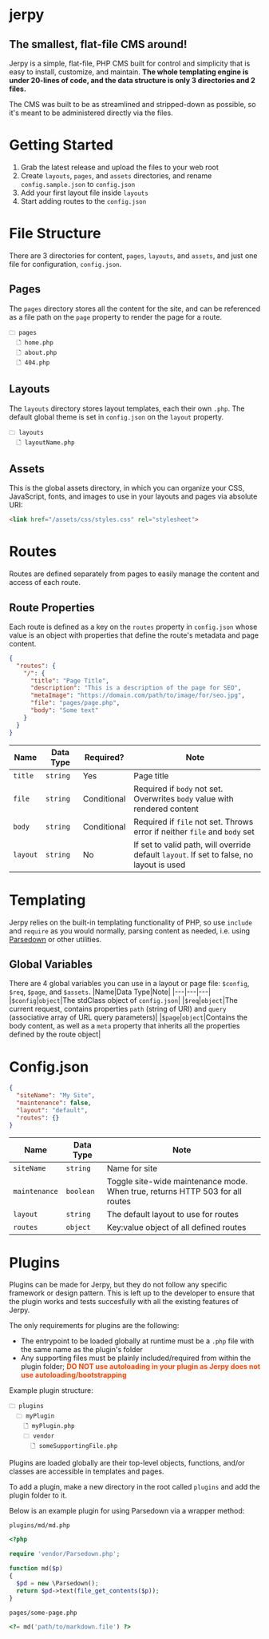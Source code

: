 # jerpy

## The smallest, flat-file CMS around!
Jerpy is a simple, flat-file, PHP CMS built for control and simplicity that is easy to install, customize, and maintain.
**The whole templating engine is under 20-lines of code, and the data structure is only 3 directories and 2 files.**

The CMS was built to be as streamlined and stripped-down as possible, so it's meant to be administered directly via the files.

# Getting Started
1. Grab the latest release and upload the files to your web root
2. Create `layouts`, `pages`, and `assets` directories, and rename `config.sample.json` to `config.json`
3. Add your first layout file inside `layouts`
4. Start adding routes to the `config.json`

# File Structure
There are 3 directories for content, `pages`, `layouts`, and `assets`, and just one file for configuration, `config.json`.

## Pages
The `pages` directory stores all the content for the site, and can be referenced as a file path on the `page` property to render the page for a route.
```
🗀 pages
  🗋 home.php
  🗋 about.php
  🗋 404.php
```

## Layouts
The `layouts` directory stores layout templates, each their own `.php`. The default global theme is set in `config.json` on the `layout` property.
```
🗀 layouts
  🗋 layoutName.php
```

## Assets
This is the global assets directory, in which you can organize your CSS, JavaScript, fonts, and images to use in your layouts and pages via absolute URI:
```html
<link href="/assets/css/styles.css" rel="stylesheet">
```

# Routes
Routes are defined separately from pages to easily manage the content and access of each route.

## Route Properties
Each route is defined as a key on the `routes` property in `config.json` whose value is an object with properties that define the route's metadata and page content.
```json
{
  "routes": {
    "/": {
      "title": "Page Title",
      "description": "This is a description of the page for SEO",
      "metaImage": "https://domain.com/path/to/image/for/seo.jpg",
      "file": "pages/page.php",
      "body": "Some text"
    }
  }
}
```
|Name|Data Type|Required?|Note|
|---|---|---|---|
|`title`|`string`|Yes|Page title|
|`file`|`string`|Conditional|Required if `body` not set. Overwrites `body` value with rendered content|
|`body`|`string`|Conditional|Required if `file` not set. Throws error if neither `file` and `body` set|
|`layout`|`string`|No|If set to valid path, will override default `layout`. If set to false, no layout is used|

# Templating
Jerpy relies on the built-in templating functionality of PHP, so use `include` and `require` as you would normally, parsing content as needed, i.e. using [Parsedown](https://github.com/erusev/parsedown) or other utilities.

## Global Variables
There are 4 global variables you can use in a layout or page file: `$config`, `$req`, `$page`, and `$assets`.
|Name|Data Type|Note|
|---|---|---|
|`$config`|`object`|The stdClass object of `config.json`|
|`$req`|`object`|The current request, contains properties `path` (string of URI) and `query` (associative array of URL query parameters)|
|`$page`|`object`|Contains the body content, as well as a `meta` property that inherits all the properties defined by the route object|

# Config.json
```json
{
  "siteName": "My Site",
  "maintenance": false,
  "layout": "default",
  "routes": {}
}
```
|Name|Data Type|Note|
|---|---|---|
|`siteName`|`string`|Name for site|
|`maintenance`|`boolean`|Toggle site-wide maintenance mode. When true, returns HTTP 503 for all routes|
|`layout`|`string`|The default layout to use for routes|
|`routes`|`object`|Key:value object of all defined routes|

# Plugins
Plugins can be made for Jerpy, but they do not follow any specific framework or design pattern. This is left up to the developer to ensure that the plugin works and tests succesfully with all the existing features of Jerpy.

The only requirements for plugins are the following:
- The entrypoint to be loaded globally at runtime must be a `.php` file with the same name as the plugin's folder
- Any supporting files must be plainly included/required from within the plugin folder; <span style="color:orangered"><strong>DO NOT use autoloading in your plugin as Jerpy does not use autoloading/bootstrapping</strong></span>

Example plugin structure:
```
🗀 plugins
  🗀 myPlugin
    🗋 myPlugin.php
    🗀 vendor
      🗋 someSupportingFile.php
```

Plugins are loaded globally are their top-level objects, functions, and/or classes are accessible in templates and pages.

To add a plugin, make a new directory in the root called `plugins` and add the plugin folder to it.

Below is an example plugin for using Parsedown via a wrapper method:

`plugins/md/md.php`
```php
<?php

require 'vendor/Parsedown.php';

function md($p)
{
  $pd = new \Parsedown();
  return $pd->text(file_get_contents($p));
}
```

`pages/some-page.php`
```php
<?= md('path/to/markdown.file') ?>
```
